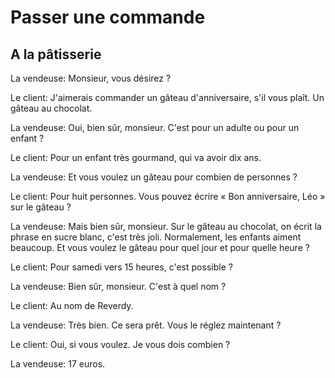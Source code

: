 # Passer une commande

## A la pâtisserie

La vendeuse: Monsieur, vous désirez ?

Le client: J'aimerais commander un gâteau d'anniversaire, s'il vous plaît. Un gâteau au chocolat.

La vendeuse: Oui, bien sûr, monsieur. C'est pour un adulte ou pour un enfant ?

Le client: Pour un enfant très gourmand, qui va avoir dix ans.

La vendeuse: Et vous voulez un gâteau pour combien de personnes ?

Le client: Pour huit personnes. Vous pouvez écrire « Bon anniversaire, Léo » sur le gâteau ?

La vendeuse: Mais bien sûr, monsieur. Sur le gâteau au chocolat, on écrit la phrase en sucre blanc, c'est très joli. Normalement, les enfants aiment beaucoup. Et vous voulez le gâteau pour quel jour et pour quelle heure ?

Le client: Pour samedi vers 15 heures, c'est possible ?

La vendeuse: Bien sûr, monsieur. C'est à quel nom ?

Le client: Au nom de Reverdy.

La vendeuse: Très bien. Ce sera prêt. Vous le réglez maintenant ?

Le client: Oui, si vous voulez. Je vous dois combien ?

La vendeuse: 17 euros.


